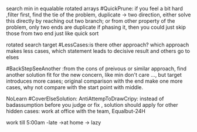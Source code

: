 ﻿search min in equalable rotated arrays
#QuickPrune: if you feel a bit hard  ,filter  first,
find the tie of the problem, duplicate -> two direction, either solve this
directly by reaching out two branch; or from other property of the problem, only two ends are duplicate if phasing it, then you could just skip those from two end just like quick sort 

rotated search target
#LessCases:is there other approach? which approach makes less cases, which statement leads to decisive result and others go to elses

#BackStepSeeAnother
:from the cons of preivous or similar approach, find another solution fit for the new concern, like min don't care ..., but target introduces more cases; original comparison with the end make one more cases, why not compare with the start point with middle.

NoLearn
#CoverElseSolution:
AntiAttempToDrawCripy:
instead of badassumption before you judge or fix , solution should apply for other hidden cases: work at office with the team,  Equalbut-24H

work till 5:00am -late ->at home -> lazy
